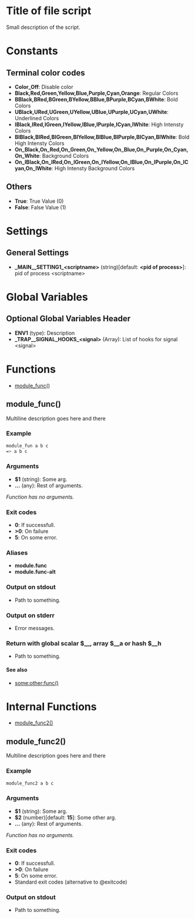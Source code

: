 # Title of file script

Small description of the script.

# Constants

## Terminal color codes
* **Color_Off**: Disable color
* **Black,Red,Green,Yellow,Blue,Purple,Cyan,Orange**: Regular Colors
* **BBlack,BRed,BGreen,BYellow,BBlue,BPurple,BCyan,BWhite**: Bold Colors
* **UBlack,URed,UGreen,UYellow,UBlue,UPurple,UCyan,UWhite**: Underlined Colors
* **IBlack,IRed,IGreen,IYellow,IBlue,IPurple,ICyan,IWhite**: High Intensty Colors
* **BIBlack,BIRed,BIGreen,BIYellow,BIBlue,BIPurple,BICyan,BIWhite**: Bold High Intensty Colors
* **On_Black,On_Red,On_Green,On_Yellow,On_Blue,On_Purple,On_Cyan,On_White**: Background Colors
* **On_IBlack,On_IRed,On_IGreen,On_IYellow,On_IBlue,On_IPurple,On_ICyan,On_IWhite**: High Intensty Background Colors
## Others
* **True**: True Value (0)
* **False**: False Value (1)


# Settings

## General Settings
* **\_MAIN__SETTING1_\<scriptname\>** (string)[default: **\<pid of process\>**]: pid of process \<scriptname\>


# Global Variables

## Optional Global Variables Header
* **ENV1** (type): Description
* **\_TRAP__SIGNAL_HOOKS_\<signal\>** (Array): List of hooks for signal \<signal\>


# Functions
* [module_func()](#module_func)


## module_func()

Multiline description goes here and
there

### Example

```bash
module_fun a b c
=> a b c
```

### Arguments

* **$1** (string): Some arg.
* **...** (any): Rest of arguments.

_Function has no arguments._

### Exit codes

* **0**:  If successfull.
* **\>0**: On failure
* **5**:  On some error.

### Aliases

* **module.func**
* **module.func-alt**

### Output on stdout

* Path to something.

### Output on stderr

* Error messages.

### Return with global scalar $__, array $__a or hash $__h

* Path to something.

#### See also

* [some:other:func()](#some:other:func())



# Internal Functions
* [module_func2()](#module_func2)


## module_func2()

Multiline description goes here and
there

### Example

```bash
module_func2 a b c
```

### Arguments

* **$1** (string): Some arg.
* **$2** (number)[default: **15**]: Some other arg.
* **...** (any): Rest of arguments.

_Function has no arguments._

### Exit codes

* **0**:  If successfull.
* **\>0**: On failure
* **5**:  On some error.
* Standard exit codes (alternative to @exitcode)

### Output on stdout

* Path to something.


